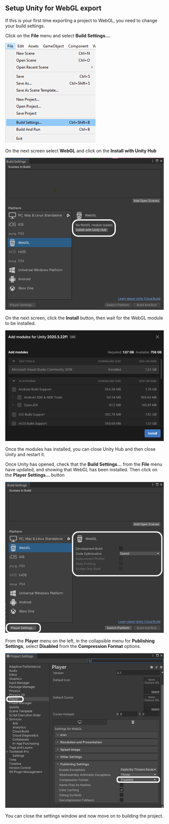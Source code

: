 ## Setup Unity for WebGL export

If this is your first time exporting a project to WebGL, you need to change your build settings.

Click on the **File** menu and select **Build Settings...**.

![File menu selected and Build Settings highlighted](images/1_file_build_settings.png)

On the next screen select **WebGL** and click on the **Install with Unity Hub**

![WebGL option selected and the Install with Unity Hub button highlighted](images/2_install_webgl.png)

On the next screen, click the **Install** button, then wait for the WebGL module to be installed.

![Add modules screen with Install button highlighted](images/3_add_modules.png)

Once the modules has installed, you can close Unity Hub and then close Unity and restart it.

Once Unity has opened, check that the **Build Settings...** from the **File** menu have updated, and showing that WebGL has been installed. Then click on the **Player Settings...** button

![Build Settings window shown with the WebGL options highlighted and the Player Settings button highlighted](images/5_webgl_installed.png)

From the **Player** menu on the left, in the collapsible menu for **Publishing Settings**, select **Disabled** from the **Compression Format** options.

![Project setting window with the Player menu highlighted and the Compression format set to Disabled and highlighted](images/6_disable_compression.png)

You can close the settings window and now move on to building the project.